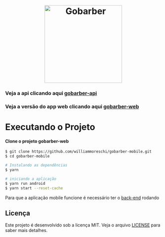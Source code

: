 <h1 align="center">
<img src="https://user-images.githubusercontent.com/2512512/93157514-c1a2ca80-f6e0-11ea-856e-e0664d807f28.png" alt="Gobarber" width="250" />
</h1>

### Veja a api clicando aqui [gobarber-api](https://github.com/williammoreschi/gobarber-api.git)
### Veja a versão do app web clicando aqui [gobarber-web](https://github.com/williammoreschi/gobarber-web.git)

# Executando o Projeto

#### Clone o projeto gobarber-web
```sh
$ git clone https://github.com/williammoreschi/gobarber-mobile.git
$ cd gobarber-mobile
```

```sh
# Instalando as dependências
$ yarn

# iniciando a aplicação
$ yarn run android
$ yarn start --reset-cache
```

Para que a aplicação mobile funcione é necessário ter o [back-end](https://github.com/williammoreschi/gobarber-api.git) rodando

## Licença
Este projeto é desenvolvido sob a licença MIT. Veja o arquivo [LICENSE](LICENSE.md) para saber mais detalhes.
